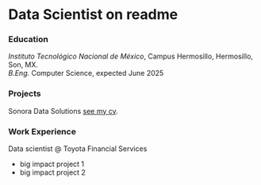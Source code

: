 #  Data Scientist on readme

###  Education
*Instituto Tecnológico Nacional de México*, Campus Hermosillo, Hermosillo, Son, MX.<br>
*B.Eng.* Computer Science, expected June 2025
###  Projects
Sonora Data Solutions
[see my cv](https://www.youtube.com/watch?v=dQw4w9WgXcQ).

###  Work Experience
Data scientist  @ Toyota Financial Services
- big impact project 1
- big impact project 2


